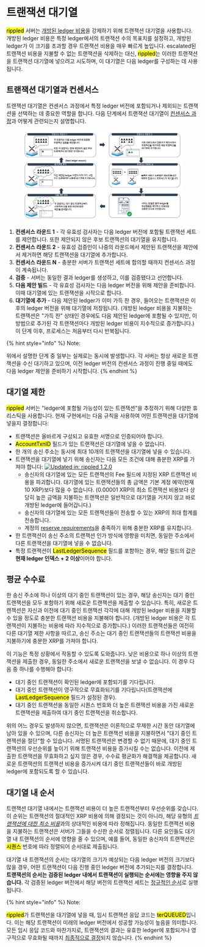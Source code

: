 # 트랜잭션 대기열

<mark style="background-color:yellow;">rippled</mark> 서버는 [개방된 ledger 비용](../undefined-1/undefined-2/undefined.md)을 강제하기 위해 트랜잭션 대기열을 사용합니다. 개방된 ledger 비용은 특정 ledger에서의 트랜잭션 수의 목표치를 설정하고, 개방된 ledger가 이 크기를 초과할 경우 트랜잭션 비용을 매우 빠르게 높입니다. escalated된 트랜잭션 비용을 지불할 수 없는 트랜잭션을 삭제하는 대신, <mark style="background-color:yellow;">rippled</mark>는 이러한 트랜잭션을 트랜잭션 대기열에 넣으려고 시도하며, 이 대기열은 다음 ledger를 구성하는 데 사용됩니다.

## 트랜잭션 대기열과 컨센서스&#x20;

트랜잭션 대기열은 컨센서스 과정에서 특정 ledger 버전에 포함되거나 제외되는 트랜잭션을 선택하는 데 중요한 역할을 합니다. 다음 단계에서 트랜잭션 대기열이 [컨센서스 과정](undefined.md)과 어떻게 관련되는지 설명합니다.

<figure><img src="../../.gitbook/assets/Transaction queue_1.png" alt=""><figcaption></figcaption></figure>

1. **컨센서스 라운드 1** - 각 유효성 검사자는 다음 ledger 버전에 포함될 트랜잭션 세트를 제안합니다. 또한 제안되지 않은 후보 트랜잭션의 대기열을 유지합니다.
2. **컨센서스 라운드 2** - 유효성 검증인이 나중의 라운드에서 제안된 트랜잭션을 제안에서 제거하면 해당 트랜잭션을 대기열에 추가합니다.
3. **컨센서스 라운드 N** - 충분한 서버가 트랜잭션 세트에 합의할 때까지 컨센서스 과정이 계속됩니다.
4. **검증** - 서버는 동일한 결과 ledger를 생성하고, 이를 검증됐다고 선언합니다.
5. **다음 제안 빌드** - 각 유효성 검사자는 다음 ledger 버전을 위해 제안을 준비합니다. 이때 대기열에 있는 트랜잭션을 시작으로 합니다.
6. **대기열에 추가** - 다음 제안된 ledger가 이미 가득 찬 경우, 들어오는 트랜잭션은 이후의 ledger 버전을 위해 대기열에 저장됩니다. (개방된 ledger 비용을 지불하는 트랜잭션은 "가득 찬" 상태인 경우에도 다음 제안된 ledger에 포함될 수 있지만, 이 방법으로 추가된 각 트랜잭션마다 개방된 ledger 비용이 지수적으로 증가합니다.) \
   이 단계 이후, 프로세스는 처음부터 다시 반복됩니다.

{% hint style="info" %}
Note:

위에서 설명한 단계 중 일부는 실제로는 동시에 발생합니다. 각 서버는 항상 새로운 트랜잭션을 수신 대기하고 있으며, 이전 ledger 버전의 컨센서스 과정이 진행 중일 때에도 다음 ledger 제안을 준비하기 시작합니다.
{% endhint %}

## 대기열 제한&#x20;

<mark style="background-color:yellow;">rippled</mark> 서버는 "ledger에 포함될 가능성이 있는 트랜잭션"을 추정하기 위해 다양한 휴리스틱을 사용합니다. 현재 구현에서는 다음 규칙을 사용하여 어떤 트랜잭션을 대기열에 넣을지 결정합니다:

* 트랜잭션은 올바르게 구성되고 유효한 서명으로 인증되어야 합니다.&#x20;
* <mark style="background-color:yellow;">AccountTxnID</mark> 필드가 있는 트랜잭션은 대기열에 넣을 수 없습니다.&#x20;
* 한 개의 송신 주소는 동시에 최대 10개의 트랜잭션을 대기열에 넣을 수 있습니다.&#x20;
* 트랜잭션을 대기열에 넣기 위해 송신자는 다음 모든 조건에 대해 충분한 XRP를 가져야 합니다: [![Updated in: rippled 1.2.0](https://img.shields.io/badge/Updated%20in-rippled%201.2.0-blue.svg)](https://github.com/ripple/rippled/releases/tag/1.2.0)
  * 송신자의 대기열에 있는 모든 트랜잭션의 Fee 필드에 지정된 XRP 트랜잭션 비용을 파괴합니다. 대기열에 있는 트랜잭션들의 총 금액은 기본 계정 예약(현재 10 XRP)보다 많을 수 없습니다. (0.00001 XRP의 최소 트랜잭션 비용보다 상당히 높은 금액을 지불하는 트랜잭션은 일반적으로 대기열을 거치지 않고 바로 개방된 ledger에 들어갑니다.)&#x20;
  * 송신자의 대기열에 있는 모든 트랜잭션들이 전송할 수 있는 XRP의 최대 합계를 전송합니다.&#x20;
  * 계정의 [reserve requirements](https://xrpl.org/reserves.html)을 충족하기 위해 충분한 XRP를 유지합니다.
* 한 트랜잭션이 송신 주소의 트랜잭션 인가 방식에 영향을 미치면, 동일한 주소에서 다른 트랜잭션을 대기열에 넣을 수 없습니다.&#x20;
* 특정 트랜잭션이 <mark style="background-color:yellow;">LastLedgerSequence</mark> 필드를 포함하는 경우, 해당 필드의 값은 **현재 ledger 인덱스 + 2 이상**이어야 합니다.&#x20;

## 평균 수수료&#x20;

한 송신 주소에 하나 이상의 대기 중인 트랜잭션이 있는 경우, 해당 송신자는 대기 중인 트랜잭션을 모두 포함하기 위해 새로운 트랜잭션을 제출할 수 있습니다. 특히, 새로운 트랜잭션은 자신과 이전에 대기 중인 트랜잭션 각각에 대해 개방된 ledger 비용을 지불할 수 있을 정도로 충분한 트랜잭션 비용을 지불해야 합니다. (개방된 ledger 비용은 각 트랜잭션이 지불하는 비용에 따라 지수적으로 증가합니다.) 이러한 트랜잭션들은 여전히 다른 대기열 제한 사항을 따르고, 송신 주소는 대기 중인 트랜잭션들의 트랜잭션 비용을 지불하기에 충분한 XRP를 가져야 합니다.

이 기능은 특정 상황에서 작동할 수 있도록 도와줍니다. 낮은 비용으로 하나 이상의 트랜잭션을 제출한 경우, 동일한 주소에서 새로운 트랜잭션을 보낼 수 없습니다. 이 경우 다음 중 하나를 수행해야 합니다:

* 대기 중인 트랜잭션이 확인된 ledger에 포함되기를 기다립니다.&#x20;
* 대기 중인 트랜잭션이 영구적으로 무효화되기를 기다립니다(트랜잭션에 <mark style="background-color:yellow;">LastLedgerSequence</mark> 필드가 설정된 경우).&#x20;
* 대기 중인 트랜잭션을 동일한 시퀀스 번호와 더 높은 트랜잭션 비용을 가진 새로운 트랜잭션을 제출하여 대기 중인 트랜잭션을 취소합니다.&#x20;

위의 어느 경우도 발생하지 않으면, 트랜잭션은 이론적으로 무제한 시간 동안 대기열에 남아 있을 수 있으며, 다른 송신자는 더 높은 트랜잭션 비용을 지불하면서 "대기 중인 트랜잭션을 절단"할 수 있습니다. 서명된 트랜잭션은 변경할 수 없기 때문에, 대기 중인 트랜잭션의 우선순위를 높이기 위해 트랜잭션 비용을 증가시킬 수는 없습니다. 이전에 제출한 트랜잭션을 무효화하고 싶지 않은 경우, 수수료 평균화가 해결책을 제공합니다. 새로운 트랜잭션의 트랜잭션 비용을 증가시켜 대기 중인 트랜잭션들이 바로 개방된 ledger에 포함되도록 할 수 있습니다.

## 대기열 내 순서&#x20;

트랜잭션 대기열 내에서는 트랜잭션 비용이 더 높은 트랜잭션부터 우선순위를 갖습니다. 이 순위는 트랜잭션의 절대적인 XRP 비용에 의해 결정되는 것이 아니라, 해당 유형의 [_트랜잭션에 대한 최소 비용_](../undefined-1/undefined-2/undefined.md)과의 상대적인 비용에 따라 정해집니다. 동일한 트랜잭션 비용을 지불하는 트랜잭션은 서버가 그들을 수신한 순서로 정렬됩니다. 다른 요인들도 대기열 내 트랜잭션의 순서에 영향을 줄 수 있으며, 예를 들어, 동일한 송신자의 트랜잭션은 <mark style="background-color:yellow;">시퀀스</mark> 번호에 따라 정렬되어 순서대로 제출됩니다.

대기열 내 트랜잭션의 순서는 대기열의 크기가 예상되는 다음 ledger 버전의 크기보다 많을 경우, 어떤 트랜잭션이 다음 진행 중인 ledger 버전에 추가되는지를 결정합니다. **트랜잭션의 순서는 검증된 ledger 내에서 트랜잭션이 실행되는 순서에는 영향을 주지 않습니다.** 각 검증된 ledger 버전에서 해당 버전의 트랜잭션 세트는 [정규적인 순서](undefined.md)로 실행됩니다.

{% hint style="info" %}
Note:

<mark style="background-color:yellow;">rippled</mark>가 트랜잭션을 대기열에 넣을 때, 임시 트랜잭션 응답 코드는 <mark style="background-color:yellow;">terQUEUED</mark>입니다. 이는 해당 트랜잭션이 미래의 ledger 버전에서 성공할 가능성이 높음을 의미합니다. 모든 임시 응답 코드와 마찬가지로, 트랜잭션의 결과는 유효한 ledger에 포함되거나 영구적으로 무효화될 때까지 [최종적으로 결정](../undefined-1/undefined-2/undefined-1.md)되지 않습니다.
{% endhint %}
